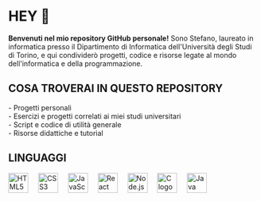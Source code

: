 <h1 align="left">HEY 👋</h1>

<p align="left"><strong>Benvenuti nel mio repository GitHub personale!</strong> Sono Stefano, laureato in informatica presso il Dipartimento di Informatica dell'Università degli Studi di Torino, e qui condividerò progetti, codice e risorse legate al mondo dell'informatica e della programmazione.</p>

<h2 align="left">COSA TROVERAI IN QUESTO REPOSITORY</h2>

<p align="left">
  - Progetti personali<br>
  - Esercizi e progetti correlati ai miei studi universitari<br>
  - Script e codice di utilità generale<br>
  - Risorse didattiche e tutorial
</p>

<h2 align="left">LINGUAGGI</h2>

<div align="left">
  <img src="https://cdn.jsdelivr.net/gh/devicons/devicon/icons/html5/html5-original.svg" height="40" alt="HTML5 logo"  />
  <img width="12" />
  <img src="https://cdn.jsdelivr.net/gh/devicons/devicon/icons/css3/css3-original.svg" height="40" alt="CSS3 logo"  />
  <img width="12" />
  <img src="https://cdn.jsdelivr.net/gh/devicons/devicon/icons/javascript/javascript-original.svg" height="40" alt="JavaScript logo"  />
  <img width="12" />
  <img src="https://cdn.jsdelivr.net/gh/devicons/devicon/icons/react/react-original.svg" height="40" alt="React logo"  />
  <img width="12" />
  <img src="https://cdn.jsdelivr.net/gh/devicons/devicon/icons/nodejs/nodejs-original.svg" height="40" alt="Node.js logo"  />
  <img width="12" />
  <img src="https://cdn.jsdelivr.net/gh/devicons/devicon/icons/c/c-original.svg" height="40" alt="C logo"  />
  <img width="12" />
  <img src="https://cdn.jsdelivr.net/gh/devicons/devicon/icons/java/java-original.svg" height="40" alt="Java logo"  />
</div>
